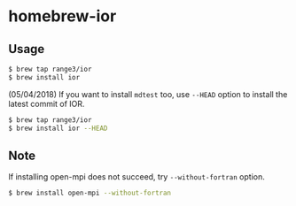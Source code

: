 # homebrew-ior
## Usage
``` sh
$ brew tap range3/ior
$ brew install ior
```
(05/04/2018) If you want to install `mdtest` too, use `--HEAD` option
to install the latest commit of IOR.
``` sh
$ brew tap range3/ior
$ brew install ior --HEAD
```

## Note
If installing open-mpi does not succeed, try `--without-fortran` option.
``` sh
$ brew install open-mpi --without-fortran
```
